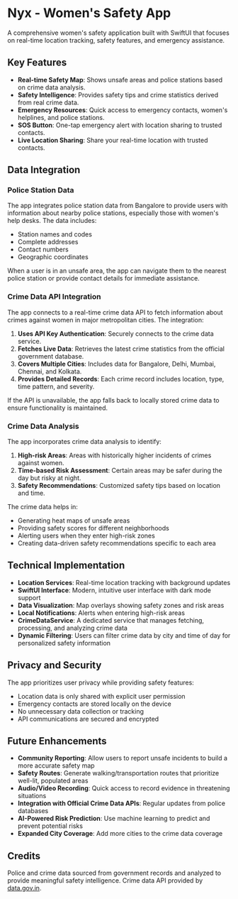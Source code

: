 # Nyx - Women's Safety App

A comprehensive women's safety application built with SwiftUI that focuses on real-time location tracking, safety features, and emergency assistance.

## Key Features

- **Real-time Safety Map**: Shows unsafe areas and police stations based on crime data analysis.
- **Safety Intelligence**: Provides safety tips and crime statistics derived from real crime data.
- **Emergency Resources**: Quick access to emergency contacts, women's helplines, and police stations.
- **SOS Button**: One-tap emergency alert with location sharing to trusted contacts.
- **Live Location Sharing**: Share your real-time location with trusted contacts.

## Data Integration

### Police Station Data
The app integrates police station data from Bangalore to provide users with information about nearby police stations, especially those with women's help desks. The data includes:

- Station names and codes
- Complete addresses
- Contact numbers
- Geographic coordinates

When a user is in an unsafe area, the app can navigate them to the nearest police station or provide contact details for immediate assistance.

### Crime Data API Integration
The app connects to a real-time crime data API to fetch information about crimes against women in major metropolitan cities. The integration:

1. **Uses API Key Authentication**: Securely connects to the crime data service.
2. **Fetches Live Data**: Retrieves the latest crime statistics from the official government database.
3. **Covers Multiple Cities**: Includes data for Bangalore, Delhi, Mumbai, Chennai, and Kolkata.
4. **Provides Detailed Records**: Each crime record includes location, type, time pattern, and severity.

If the API is unavailable, the app falls back to locally stored crime data to ensure functionality is maintained.

### Crime Data Analysis
The app incorporates crime data analysis to identify:

1. **High-risk Areas**: Areas with historically higher incidents of crimes against women.
2. **Time-based Risk Assessment**: Certain areas may be safer during the day but risky at night.
3. **Safety Recommendations**: Customized safety tips based on location and time.

The crime data helps in:
- Generating heat maps of unsafe areas
- Providing safety scores for different neighborhoods
- Alerting users when they enter high-risk zones
- Creating data-driven safety recommendations specific to each area

## Technical Implementation

- **Location Services**: Real-time location tracking with background updates
- **SwiftUI Interface**: Modern, intuitive user interface with dark mode support
- **Data Visualization**: Map overlays showing safety zones and risk areas
- **Local Notifications**: Alerts when entering high-risk areas
- **CrimeDataService**: A dedicated service that manages fetching, processing, and analyzing crime data
- **Dynamic Filtering**: Users can filter crime data by city and time of day for personalized safety information

## Privacy and Security

The app prioritizes user privacy while providing safety features:
- Location data is only shared with explicit user permission
- Emergency contacts are stored locally on the device
- No unnecessary data collection or tracking
- API communications are secured and encrypted

## Future Enhancements

- **Community Reporting**: Allow users to report unsafe incidents to build a more accurate safety map
- **Safety Routes**: Generate walking/transportation routes that prioritize well-lit, populated areas
- **Audio/Video Recording**: Quick access to record evidence in threatening situations
- **Integration with Official Crime Data APIs**: Regular updates from police databases
- **AI-Powered Risk Prediction**: Use machine learning to predict and prevent potential risks
- **Expanded City Coverage**: Add more cities to the crime data coverage

## Credits

Police and crime data sourced from government records and analyzed to provide meaningful safety intelligence. 
Crime data API provided by [data.gov.in](https://data.gov.in). 